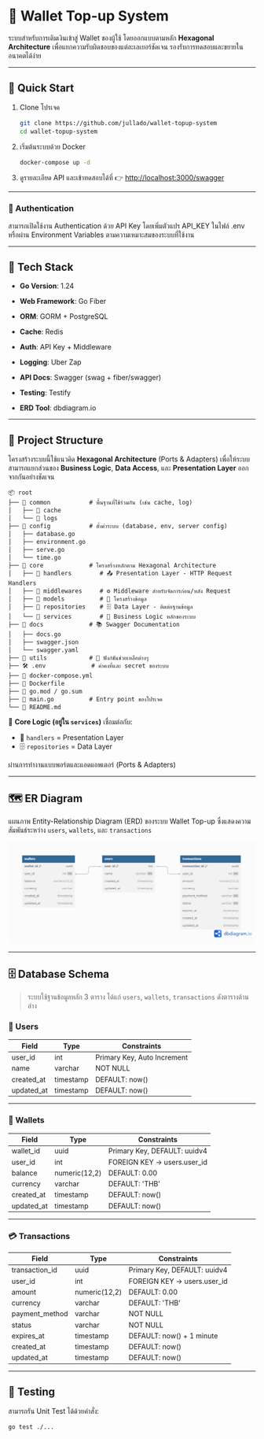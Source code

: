 # 💸 Wallet Top-up System

ระบบสำหรับการเติมเงินเข้าสู่ Wallet ของผู้ใช้ โดยออกแบบตามหลัก **Hexagonal Architecture** เพื่อแยกความรับผิดชอบของแต่ละเลเยอร์ชัดเจน รองรับการทดสอบและขยายในอนาคตได้ง่าย

---

## 🚀 Quick Start

1. Clone โปรเจค
   ```bash
   git clone https://github.com/jullado/wallet-topup-system
   cd wallet-topup-system
   ```

2. เริ่มต้นระบบด้วย Docker
   ```bash
   docker-compose up -d
   ```

3. ดูรายละเอียด API และเข้าทดสอบได้ที่
   👉 [http://localhost:3000/swagger](http://localhost:3000/swagger)

---

### 🔐 Authentication
สามารถเปิดใช้งาน Authentication ด้วย API Key โดยเพิ่มตัวแปร API_KEY ในไฟล์ .env หรือผ่าน Environment Variables ตามความเหมาะสมของระบบที่ใช้งาน

---

## 🧱 Tech Stack

- **Go Version**: 1.24  
- **Web Framework**: Go Fiber  
- **ORM**: GORM + PostgreSQL  
- **Cache**: Redis  
- **Auth**: API Key + Middleware  
- **Logging**: Uber Zap  
- **API Docs**: Swagger (swag + fiber/swagger)  

- **Testing**: Testify  
- **ERD Tool**: dbdiagram.io

---

## 🧱 Project Structure

โครงสร้างระบบนี้ใช้แนวคิด **Hexagonal Architecture** (Ports & Adapters) เพื่อให้ระบบสามารถแยกส่วนของ **Business Logic**, **Data Access**, และ **Presentation Layer** ออกจากกันอย่างชัดเจน

```text
📦 root
├── 📁 common           # พื้นฐานที่ใช้ร่วมกัน (เช่น cache, log)
│   ├── 📁 cache
│   └── 📁 logs
├── 📁 config           # ตั้งค่าระบบ (database, env, server config)
│   ├── database.go
│   ├── environment.go
│   ├── serve.go
│   └── time.go
├── 📁 core             # โครงสร้างหลักตาม Hexagonal Architecture
│   ├── 📁 handlers        # 📤 Presentation Layer - HTTP Request Handlers
│   ├── 📁 middlewares     # ⚙️ Middleware สำหรับจัดการก่อน/หลัง Request
│   ├── 📁 models          # 🧩 โครงสร้างข้อมูล
│   ├── 📁 repositories    # 🗄️ Data Layer - ติดต่อฐานข้อมูล
│   └── 📁 services        # 🧠 Business Logic หลักของระบบ
├── 📁 docs             # 📚 Swagger Documentation
│   ├── docs.go
│   ├── swagger.json
│   └── swagger.yaml
├── 📁 utils            # 🔧 ฟังก์ชันช่วยเหลือต่างๆ
├── 🛠️ .env             # ค่าคงที่และ secret ของระบบ
├── 🐳 docker-compose.yml
├── 🐳 Dockerfile
├── 📜 go.mod / go.sum
├── 🚪 main.go          # Entry point ของโปรเจค
└── 📄 README.md
```

🧠 **Core Logic (อยู่ใน `services`)** เชื่อมต่อกับ:

- 🔌 `handlers` = Presentation Layer
- 🗄️ `repositories` = Data Layer

ผ่านการทำงานแบบพอร์ตและแอดแอพเตอร์ (Ports & Adapters)

---

## 🗺️ ER Diagram

แผนภาพ Entity-Relationship Diagram (ERD) ของระบบ Wallet Top-up ซึ่งแสดงความสัมพันธ์ระหว่าง `users`, `wallets`, และ `transactions`

![ER Diagram](./assets/er_diagram.png)

---

## 🗄️ Database Schema

> ระบบใช้ฐานข้อมูลหลัก 3 ตาราง ได้แก่ `users`, `wallets`, `transactions` ดังตารางด้านล่าง

### 👤 Users

| Field       | Type      | Constraints               |
|-------------|-----------|---------------------------|
| user_id     | int       | Primary Key, Auto Increment |
| name        | varchar   | NOT NULL                  |
| created_at  | timestamp | DEFAULT: now()            |
| updated_at  | timestamp | DEFAULT: now()            |

---

### 💼 Wallets

| Field       | Type         | Constraints                     |
|-------------|--------------|---------------------------------|
| wallet_id   | uuid         | Primary Key, DEFAULT: uuidv4    |
| user_id     | int          | FOREIGN KEY → users.user_id     |
| balance     | numeric(12,2)| DEFAULT: 0.00                   |
| currency    | varchar      | DEFAULT: 'THB'                  |
| created_at  | timestamp    | DEFAULT: now()                  |
| updated_at  | timestamp    | DEFAULT: now()                  |

---

### 💳 Transactions

| Field           | Type         | Constraints                          |
|------------------|--------------|--------------------------------------|
| transaction_id   | uuid         | Primary Key, DEFAULT: uuidv4         |
| user_id          | int          | FOREIGN KEY → users.user_id          |
| amount           | numeric(12,2)| DEFAULT: 0.00                        |
| currency         | varchar      | DEFAULT: 'THB'                       |
| payment_method   | varchar      | NOT NULL                             |
| status           | varchar      | NOT NULL                             |
| expires_at       | timestamp    | DEFAULT: now() + 1 minute            |
| created_at       | timestamp    | DEFAULT: now()                       |
| updated_at       | timestamp    | DEFAULT: now()                       |

---

## 🧪 Testing

สามารถรัน Unit Test ได้ด้วยคำสั่ง:
```bash
go test ./...
```

